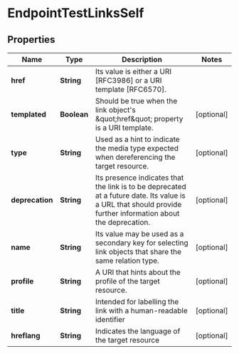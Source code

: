 

# EndpointTestLinksSelf


## Properties

| Name | Type | Description | Notes |
|------------ | ------------- | ------------- | -------------|
|**href** | **String** | Its value is either a URI [RFC3986] or a URI template [RFC6570]. |  |
|**templated** | **Boolean** | Should be true when the link object&#39;s \&quot;href\&quot; property is a URI template. |  [optional] |
|**type** | **String** | Used as a hint to indicate the media type expected when dereferencing the target resource. |  [optional] |
|**deprecation** | **String** | Its presence indicates that the link is to be deprecated at a future date. Its value is a URL that should provide further information about the deprecation. |  [optional] |
|**name** | **String** | Its value may be used as a secondary key for selecting link objects that share the same relation type. |  [optional] |
|**profile** | **String** | A URI that hints about the profile of the target resource. |  [optional] |
|**title** | **String** | Intended for labelling the link with a human-readable identifier |  [optional] |
|**hreflang** | **String** | Indicates the language of the target resource |  [optional] |



